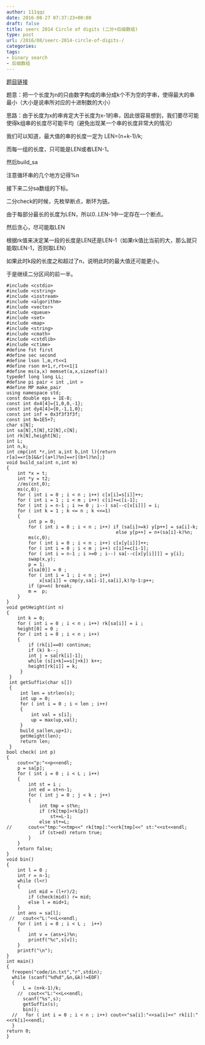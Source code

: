 ```yaml
---
author: 111qqz
date: 2016-08-27 07:37:23+00:00
draft: false
title: seerc 2014 Circle of digits (二分+后缀数组)
type: post
url: /2016/08/seerc-2014-circle-of-digits-/
categories:
tags:
- binary search
- 后缀数组
---
```


[题目链接](http://acm.hust.edu.cn/vjudge/contest/130303#problem/B)

题意：把一个长度为n的只由数字构成的串分成k个不为空的字串，使得最大的串最小（大小是说串所对应的十进制数的大小）

思路：由于长度为x的串肯定大于长度为x-1的串，因此很容易想到，我们要尽可能使得k组串的长度尽可能平均（避免出现某一个串的长度非常大的情况）

我们可以知道，最大值的串的长度一定为 LEN=(n+k-1)/k;

而每一组的长度，只可能是LEN或者LEN-1。

然后build_sa

注意循环串的几个地方记得%n

接下来二分sa数组的下标。

二分check的时候，先枚举断点，断环为链。

由于每部分最长的长度为LEN，所以0..LEN-1中一定存在一个断点。

然后贪心，尽可能取LEN

根据rk值来决定某一段的长度是LEN还是LEN-1（如果rk值比当前的大，那么就只能取LEN-1，否则取LEN）

如果此时k段的长度之和超过了n，说明此时的最大值还可能更小。

于是继续二分区间的前一半。

    
    #include <cstdio>
    #include <cstring>
    #include <iostream>
    #include <algorithm>
    #include <vector>
    #include <queue>
    #include <set>
    #include <map>
    #include <string>
    #include <cmath>
    #include <cstdlib>
    #include <ctime>
    #define fst first
    #define sec second
    #define lson l,m,rt<<1
    #define rson m+1,r,rt<<1|1
    #define ms(a,x) memset(a,x,sizeof(a))
    typedef long long LL;
    #define pi pair < int ,int >
    #define MP make_pair
    using namespace std;
    const double eps = 1E-8;
    const int dx4[4]={1,0,0,-1};
    const int dy4[4]={0,-1,1,0};
    const int inf = 0x3f3f3f3f;
    const int N=1E5+7;
    char s[N];
    int sa[N],t[N],t2[N],c[N];
    int rk[N],height[N];
    int L;
    int n,k;
    int cmp(int *r,int a,int b,int l){return r[a]==r[b]&&r[(a+l)%n]==r[(b+l)%n];}
    void build_sa(int n,int m)
    {
        int *x = t;
        int *y = t2;
        //ms(cnt,0);
        ms(c,0);
        for ( int i = 0 ; i < n ; i++) c[x[i]=s[i]]++;
        for ( int i = 1 ; i < m ; i++) c[i]+=c[i-1];
        for ( int i = n-1 ; i >= 0 ; i--) sa[--c[x[i]]] = i;
        for ( int k = 1 ; k <= n ; k <<=1)
        {
            int p = 0;
            for ( int i = 0 ; i < n ; i++) if (sa[i]>=k) y[p++] = sa[i]-k;
                                            else y[p++] = n+(sa[i]-k)%n;
            ms(c,0);
            for ( int i = 0 ; i < n ; i++) c[x[y[i]]]++;
            for ( int i = 0 ; i < m ; i++) c[i]+=c[i-1];
            for ( int i = n-1 ; i >=0 ; i--) sa[--c[x[y[i]]]] = y[i];
            swap(x,y);
            p = 1;
            x[sa[0]] = 0 ;
            for ( int i = 1 ; i < n ; i++)
                x[sa[i]] = cmp(y,sa[i-1],sa[i],k)?p-1:p++;
            if (p>=n) break;
            m =  p;
        }
    }
    void getHeight(int n)
    {
        int k = 0;
        for ( int i = 0 ; i < n ; i++) rk[sa[i]] = i ;
        height[0] = 0 ;
        for ( int i = 0 ; i < n ; i++)
        {
            if (rk[i]==0) continue;
            if (k) k--;
            int j = sa[rk[i]-1];
            while (s[i+k]==s[j+k]) k++;
            height[rk[i]] = k;
         }
     }
     int getSuffix(char s[])
     {
         int len = strlen(s);
         int up = 0;
         for ( int i = 0 ; i < len ; i++)
         {
             int val = s[i];
             up = max(up,val);
         }
         build_sa(len,up+1);
         getHeight(len);
         return len;
     }
    bool check( int p)
    {
        cout<<"p:"<<p<<endl;
        p = sa[p];
        for ( int i = 0 ; i < L ; i++)
        {
            int st = i ;
            int ed = st+n-1;
            for ( int j = 0 ; j < k ; j++)
            {
                int tmp = st%n;
                if (rk[tmp]>rk[p])
                    st+=L-1;
                else st+=L;
    //	    cout<<"tmp:"<<tmp<<" rk[tmp]:"<<rk[tmp]<<" st:"<<st<<endl;
                if (st>ed) return true;
            }
        }
        return false;
    }
    void bin()
    {
        int l = 0 ;
        int r = n-1;
        while (l<r)
        {
            int mid = (l+r)/2;
            if (check(mid)) r= mid;
            else l = mid+1;
        }
        int ans = sa[l];
     //   cout<<"L:"<<L<<endl;
        for ( int i = 0 ; i < L ;  i++)
        {
            int v = (ans+i)%n;
            printf("%c",s[v]);
        }
        printf("\n");
    }
    int main()
    {
      freopen("code/in.txt","r",stdin);
      while (scanf("%d%d",&n,&k)!=EOF)
      {
          L = (n+k-1)/k;
        //  cout<<"L:"<<L<<endl;
          scanf("%s",s);
          getSuffix(s);
          bin();
      //   for ( int i = 0 ; i < n ; i++) cout<<"sa[i]:"<<sa[i]<<" rk[i]:"<<rk[i]<<endl;
      }
    return 0;
    }
    





